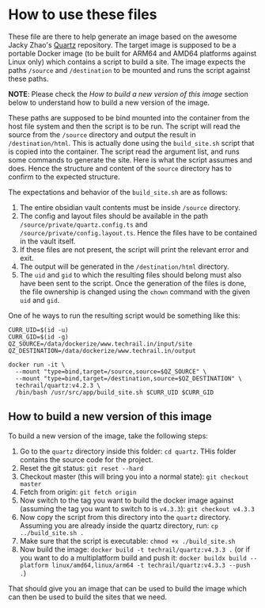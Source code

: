 # How to use these files

These file are there to help generate an image based on the awesome Jacky Zhao's [Quartz](https://github.com/jackyzha0/quartz) repository. The target image is supposed to be a portable Docker image (to be built for ARM64 and AMD64 platforms against Linux only) which contains a script to build a site. The image expects the paths `/source` and `/destination` to be mounted and runs the script against these paths.

**NOTE**: Please check the _How to build a new version of this image_ section below to understand how to build a new version of the image.

These paths are supposed to be bind mounted into the container from the host file system and then the script is to be run. The script will read the source from the `/source` directory and output the result in `/destination/html`. This is actually done using the `build_site.sh` script that is copied into the container. The script read the argument list, and runs some commands to generate the site. Here is what the script assumes and does. Hence the structure and content of the `source` directory has to confirm to the expected structure.

The expectations and behavior of the `build_site.sh` are as follows:

1. The entire obsidian vault contents must be inside `/source` directory.
2. The config and layout files should be available in the path `/source/private/quartz.config.ts` and `/source/private/config.layout.ts`. Hence the files have to be contained in the vault itself.
3. If these files are not present, the script will print the relevant error and exit. 
4. The output will be generated in the `/destination/html` directory. 
5. The `uid` and `gid` to which the resulting files should belong must also have been sent to the script. Once the generation of the files is done, the file ownership is changed using the `chown` command with the given `uid` and `gid`. 

One of he ways to run the resulting script would be something like this: 

```
CURR_UID=$(id -u)
CURR_GID=$(id -g)
QZ_SOURCE=/data/dockerize/www.techrail.in/input/site 
QZ_DESTINATION=/data/dockerize/www.techrail.in/output 

docker run -it \
  --mount "type=bind,target=/source,source=$QZ_SOURCE" \
  --mount "type=bind,target=/destination,source=$QZ_DESTINATION" \
  techrail/quartz:v4.2.3 \
  /bin/bash /usr/src/app/build_site.sh $CURR_UID $CURR_GID
```

## How to build a new version of this image

To build a new version of the image, take the following steps: 

1. Go to the `quartz` directory inside this folder: `cd quartz`. THis folder contains the source code for the project. 
2. Reset the git status: `git reset --hard`
3. Checkout master (this will bring you into a normal state): `git checkout master`
4. Fetch from origin: `git fetch origin`
5. Now switch to the tag you want to build the docker image against (assuming the tag you want to switch to is `v4.3.3`): `git checkout v4.3.3`
6. Now copy the script from this directory into the `quartz` directory. Assuming you are already inside the quartz directory, run: `cp ../build_site.sh .`
7. Make sure that the script is executable: `chmod +x ./build_site.sh`
8. Now build the image: `docker build -t techrail/quartz:v4.3.3 .` (or if you want to do a multiplatform build and push it: `docker buildx build --platform linux/amd64,linux/arm64 -t techrail/quartz:v4.3.3 --push .`)

That should give you an image that can be used to build the image which can then be used to build the sites that we need.

